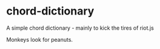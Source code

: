 # chord-dictionary
A simple chord dictionary - mainly to kick the tires of riot.js

Monkeys look for peanuts.
